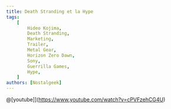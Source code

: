 ```yaml
---
title: Death Stranding et la Hype
tags:
    [
        Hideo Kojima,
        Death Stranding,
        Marketing,
        Trailer,
        Metal Gear,
        Horizon Zero Dawn,
        Sony,
        Guerrilla Games,
        Hype,
    ]
authors: [Nostalgeek]
---
```


@[youtube]](https://www.youtube.com/watch?v=cPVFzehCG4U)
